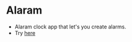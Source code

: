# Alaram 
* Alaram clock app that let's you create alarms.
* Try [here](https://jinpa-t.github.io/alaram/)
